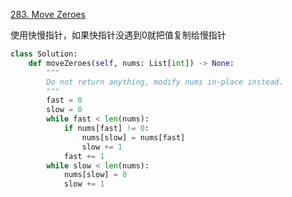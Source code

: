 [283. Move Zeroes](https://leetcode.com/problems/move-zeroes/)

使用快慢指针，如果快指针没遇到0就把值复制给慢指针

```py
class Solution:
    def moveZeroes(self, nums: List[int]) -> None:
        """
        Do not return anything, modify nums in-place instead.
        """
        fast = 0
        slow = 0
        while fast < len(nums):
            if nums[fast] != 0:
                nums[slow] = nums[fast]
                slow += 1
            fast += 1
        while slow < len(nums):
            nums[slow] = 0
            slow += 1
```

